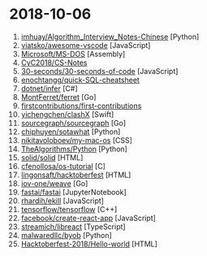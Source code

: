 # 2018-10-06

1. [imhuay/Algorithm_Interview_Notes-Chinese](https://github.com/imhuay/Algorithm_Interview_Notes-Chinese "2018/2019/校招/春招/秋招/算法/机器学习(Machine Learning)/深度学习(Deep Learning)/自然语言处理(NLP)/C/C++/Python/面试笔记") [Python]
2. [viatsko/awesome-vscode](https://github.com/viatsko/awesome-vscode "🎨 A curated list of delightful VS Code packages and resources.") [JavaScript]
3. [Microsoft/MS-DOS](https://github.com/Microsoft/MS-DOS "The original sources of MS-DOS 1.25 and 2.0, for reference purposes") [Assembly]
4. [CyC2018/CS-Notes](https://github.com/CyC2018/CS-Notes "📚 Computer Science Learning Notes") 
5. [30-seconds/30-seconds-of-code](https://github.com/30-seconds/30-seconds-of-code "Curated collection of useful JavaScript snippets that you can understand in 30 seconds or less.") [JavaScript]
6. [enochtangg/quick-SQL-cheatsheet](https://github.com/enochtangg/quick-SQL-cheatsheet "A quick reminder of all SQL queries and examples on how to use them.") 
7. [dotnet/infer](https://github.com/dotnet/infer "Infer.NET is a framework for running Bayesian inference in graphical models") [C#]
8. [MontFerret/ferret](https://github.com/MontFerret/ferret "Declarative web scraping") [Go]
9. [firstcontributions/first-contributions](https://github.com/firstcontributions/first-contributions "🚀✨ Help beginners to contribute to open source projects") 
10. [yichengchen/clashX](https://github.com/yichengchen/clashX "A rule based custom proxy with GUI for Mac base on clash.") [Swift]
11. [sourcegraph/sourcegraph](https://github.com/sourcegraph/sourcegraph "Code search and intelligence, self-hosted and scalable") [Go]
12. [chiphuyen/sotawhat](https://github.com/chiphuyen/sotawhat "Returns latest research results by crawling arxiv papers and summarizing abstracts. Helps you stay afloat with so many new papers everyday.") [Python]
13. [nikitavoloboev/my-mac-os](https://github.com/nikitavoloboev/my-mac-os "List of applications and tools that make my macOS experience even more amazing") [CSS]
14. [TheAlgorithms/Python](https://github.com/TheAlgorithms/Python "All Algorithms implemented in Python") [Python]
15. [solid/solid](https://github.com/solid/solid "Solid - Re-decentralizing the web (project directory)") [HTML]
16. [cfenollosa/os-tutorial](https://github.com/cfenollosa/os-tutorial "How to create an OS from scratch") [C]
17. [lingonsaft/hacktoberfest](https://github.com/lingonsaft/hacktoberfest "Hacktoberfest 2018. Don't forget to spread love and if you like give us a ⭐️") [HTML]
18. [iov-one/weave](https://github.com/iov-one/weave "Easy-to-use framework to build Tendermint ABCI applications") [Go]
19. [fastai/fastai](https://github.com/fastai/fastai "The fastai deep learning library, plus lessons and and tutorials") [JupyterNotebook]
20. [rhardih/ekill](https://github.com/rhardih/ekill "Chrome extension to nuke annoying elements in a web page") [JavaScript]
21. [tensorflow/tensorflow](https://github.com/tensorflow/tensorflow "An Open Source Machine Learning Framework for Everyone") [C++]
22. [facebook/create-react-app](https://github.com/facebook/create-react-app "Create React apps with no build configuration.") [JavaScript]
23. [streamich/libreact](https://github.com/streamich/libreact "Collection of useful React components") [TypeScript]
24. [malwaredllc/byob](https://github.com/malwaredllc/byob "BYOB (Build Your Own Botnet)") [Python]
25. [Hacktoberfest-2018/Hello-world](https://github.com/Hacktoberfest-2018/Hello-world "Add any Program in any language you like or add a hello world Program ❣️ if you like give us ⭐️") [HTML]
